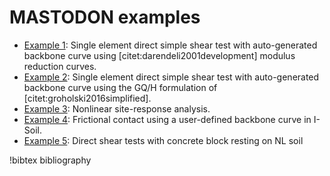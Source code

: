 # MASTODON examples

- [Example 1](examples/example1.md): Single element direct simple shear test with auto-generated backbone curve using [citet:darendeli2001development] modulus reduction curves.
- [Example 2](examples/example2.md): Single element direct simple shear test with auto-generated backbone curve using the GQ/H formulation of [citet:groholski2016simplified].
- [Example 3](examples/example3.md): Nonlinear site-response analysis.
- [Example 4](examples/example4.md): Frictional contact using a user-defined backbone curve in I-Soil.
- [Example 5](examples/example5.md): Direct shear tests with concrete block resting on NL soil


!bibtex bibliography
